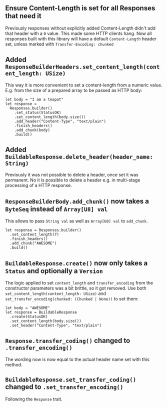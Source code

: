 ## Ensure Content-Length is set for all Responses that need it

Previously responses without explicitly added Content-Length didn't add that header with a `0` value. This made some HTTP clients hang.
Now all responses built with this library will have a default `Content-Length` header set, unless marked with `Transfer-Encoding: chunked`

## Added `ResponseBuilderHeaders.set_content_length(content_length: USize)`

This way it is more convenient to set a content-length from a numeric value. E.g. from the size of a prepared array to be passed as HTTP body:

```pony
let body = "I am a teapot"
let response = 
  Responses.builder()
    .set_status(StatusOK)
    .set_content_length(body.size())
    .add_header("Content-Type", "text/plain")
    .finish_headers()
    .add_chunk(body)
    .build()
```

## Added `BuildableResponse.delete_header(header_name: String)`

Previously it was not possible to delete a header, once set it was permanent. No it is possible to delete a header e.g. in multi-stage processing of a HTTP response.

## `ResponseBuilderBody.add_chunk()` now takes a `ByteSeq` instead of `Array[U8] val`

This allows to pass `String val` as well as `Array[U8] val` to `add_chunk`.

```pony
let response = Responses.builder()
  .set_content_length(7)
  .finish_headers()
  .add_chunk("AWESOME")
  .build()
```

## `BuildableResponse.create()` now only takes a `Status` and optionally a `Version`

The logic applied to set `content_length` and `transfer_encoding` from the constructor parameters was a bit brittle, so it got removed. Use both `set_content_length(content_length: USize)` and `set_transfer_encoding(chunked: (Chunked | None))` to set them:

```pony
let body = "AWESOME"
let response = BuildableResponse
  .create(StatusOK)
  .set_content_length(body.size())
  .set_header("Content-Type", "text/plain")
```

## `Response.transfer_coding()` changed to `.transfer_encoding()`

The wording now is now equal to the actual header name set with this method.

## `BuildableResponse.set_transfer_coding()` changed to `.set_transfer_encoding()`

Following the `Response` trait.
